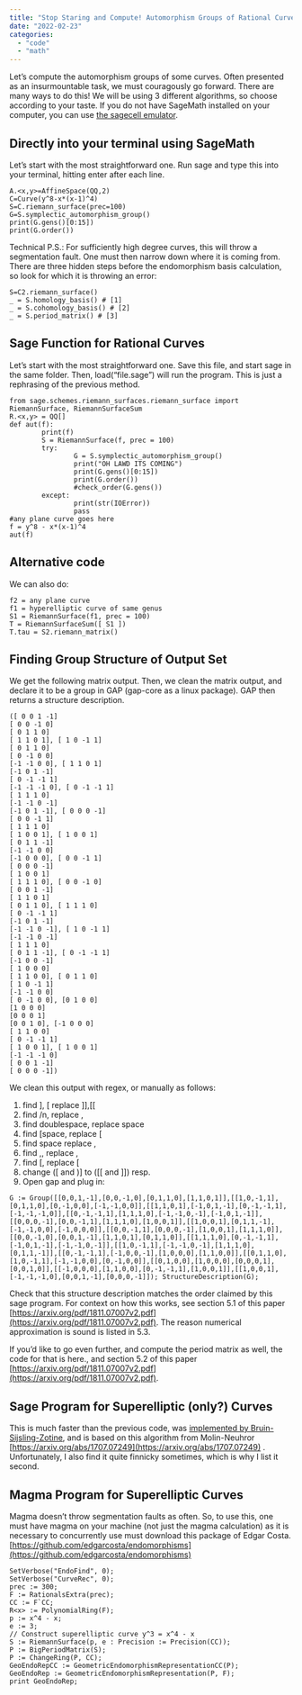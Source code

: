 ```yaml
---
title: "Stop Staring and Compute! Automorphism Groups of Rational Curves"
date: "2022-02-23"
categories: 
  - "code"
  - "math"
---
```


Let’s compute the automorphism groups of some curves. Often presented as an insurmountable task, we must couragously go forward. There are many ways to do this! We will be using 3 different algorithms, so choose according to your taste. If you do not have SageMath installed on your computer, you can use [the sagecell emulator](https://sagecell.sagemath.org/).

## Directly into your terminal using SageMath

Let’s start with the most straightforward one. Run sage and type this into your terminal, hitting enter after each line.

```
A.<x,y>=AffineSpace(QQ,2)
C=Curve(y^8-x*(x-1)^4)
S=C.riemann_surface(prec=100)
G=S.symplectic_automorphism_group()
print(G.gens()[0:15])
print(G.order())
```

Technical P.S.: For sufficiently high degree curves, this will throw a segmentation fault. One must then narrow down where it is coming from. There are three hidden steps before the endomorphism basis calculation, so look for which it is throwing an error:

```
S=C2.riemann_surface()
_ = S.homology_basis() # [1]
_ = S.cohomology_basis() # [2]
_ = S.period_matrix() # [3]
```

## Sage Function for Rational Curves

Let’s start with the most straightforward one. Save this file, and start sage in the same folder. Then, load(“file.sage”) will run the program. This is just a rephrasing of the previous method.

```
from sage.schemes.riemann_surfaces.riemann_surface import RiemannSurface, RiemannSurfaceSum
R.<x,y> = QQ[]
def aut(f):
        print(f)
        S = RiemannSurface(f, prec = 100)
        try:
            	G = S.symplectic_automorphism_group()
                print("OH LAWD ITS COMING")
                print(G.gens()[0:15])
                print(G.order())
                #check_order(G.gens())
        except:
               	print(str(IOError))
                pass
#any plane curve goes here
f = y^8 - x*(x-1)^4
aut(f)
```

## Alternative code

We can also do:

```
f2 = any plane curve
f1 = hyperelliptic curve of same genus
S1 = RiemannSurface(f1, prec = 100)
T = RiemannSurfaceSum([ S1 ])
T.tau = S2.riemann_matrix()
```

## Finding Group Structure of Output Set

We get the following matrix output. Then, we clean the matrix output, and declare it to be a group in GAP (gap-core as a linux package). GAP then returns a structure description.

```
([ 0 0 1 -1]
[ 0 0 -1 0]
[ 0 1 1 0]
[ 1 1 0 1], [ 1 0 -1 1]
[ 0 1 1 0]
[ 0 -1 0 0]
[-1 -1 0 0], [ 1 1 0 1]
[-1 0 1 -1]
[ 0 -1 -1 1]
[-1 -1 -1 0], [ 0 -1 -1 1]
[ 1 1 1 0]
[-1 -1 0 -1]
[-1 0 1 -1], [ 0 0 0 -1]
[ 0 0 -1 1]
[ 1 1 1 0]
[ 1 0 0 1], [ 1 0 0 1]
[ 0 1 1 -1]
[-1 -1 0 0]
[-1 0 0 0], [ 0 0 -1 1]
[ 0 0 0 -1]
[ 1 0 0 1]
[ 1 1 1 0], [ 0 0 -1 0]
[ 0 0 1 -1]
[ 1 1 0 1]
[ 0 1 1 0], [ 1 1 1 0]
[ 0 -1 -1 1]
[-1 0 1 -1]
[-1 -1 0 -1], [ 1 0 -1 1]
[-1 -1 0 -1]
[ 1 1 1 0]
[ 0 1 1 -1], [ 0 -1 -1 1]
[-1 0 0 -1]
[ 1 0 0 0]
[ 1 1 0 0], [ 0 1 1 0]
[ 1 0 -1 1]
[-1 -1 0 0]
[ 0 -1 0 0], [0 1 0 0]
[1 0 0 0]
[0 0 0 1]
[0 0 1 0], [-1 0 0 0]
[ 1 1 0 0]
[ 0 -1 -1 1]
[ 1 0 0 1], [ 1 0 0 1]
[-1 -1 -1 0]
[ 0 0 1 -1]
[ 0 0 0 -1])
```

We clean this output with regex, or manually as follows:

1. find ], [ replace ]],[[
2. find /n, replace ,
3. find doublespace, replace space
4. find [space, replace [
5. find space replace ,
6. find ,, replace ,
7. find [, replace [
8. change ([ and )] to ([[ and ]]) resp.
9. Open gap and plug in:

```
G := Group([[0,0,1,-1],[0,0,-1,0],[0,1,1,0],[1,1,0,1]],[[1,0,-1,1],[0,1,1,0],[0,-1,0,0],[-1,-1,0,0]],[[1,1,0,1],[-1,0,1,-1],[0,-1,-1,1],[-1,-1,-1,0]],[[0,-1,-1,1],[1,1,1,0],[-1,-1,0,-1],[-1,0,1,-1]],[[0,0,0,-1],[0,0,-1,1],[1,1,1,0],[1,0,0,1]],[[1,0,0,1],[0,1,1,-1],[-1,-1,0,0],[-1,0,0,0]],[[0,0,-1,1],[0,0,0,-1],[1,0,0,1],[1,1,1,0]],[[0,0,-1,0],[0,0,1,-1],[1,1,0,1],[0,1,1,0]],[[1,1,1,0],[0,-1,-1,1],[-1,0,1,-1],[-1,-1,0,-1]],[[1,0,-1,1],[-1,-1,0,-1],[1,1,1,0],[0,1,1,-1]],[[0,-1,-1,1],[-1,0,0,-1],[1,0,0,0],[1,1,0,0]],[[0,1,1,0],[1,0,-1,1],[-1,-1,0,0],[0,-1,0,0]],[[0,1,0,0],[1,0,0,0],[0,0,0,1],[0,0,1,0]],[[-1,0,0,0],[1,1,0,0],[0,-1,-1,1],[1,0,0,1]],[[1,0,0,1],[-1,-1,-1,0],[0,0,1,-1],[0,0,0,-1]]); StructureDescription(G);
```

Check that this structure description matches the order claimed by this sage program. For context on how this works, see section 5.1 of this paper [https://arxiv.org/pdf/1811.07007v2.pdf](https://arxiv.org/pdf/1811.07007v2.pdf). The reason numerical approximation is sound is listed in 5.3.

If you’d like to go even further, and compute the period matrix as well, the code for that is here., and section 5.2 of this paper [https://arxiv.org/pdf/1811.07007v2.pdf](https://arxiv.org/pdf/1811.07007v2.pdf).

## Sage Program for Superelliptic (only?) Curves

This is much faster than the previous code, was [implemented by Bruin-Sijsling-Zotine](https://doc.sagemath.org/html/en/reference/curves/sage/schemes/riemann_surfaces/riemann_surface.html), and is based on this algorithm from Molin-Neuhror [https://arxiv.org/abs/1707.07249](https://arxiv.org/abs/1707.07249) . Unfortunately, I also find it quite finnicky sometimes, which is why I list it second.

## Magma Program for Superelliptic Curves

Magma doesn’t throw segmentation faults as often. So, to use this, one must have magma on your machine (not just the magma calculation) as it is necessary to concurrently use must download this package of Edgar Costa. [https://github.com/edgarcosta/endomorphisms](https://github.com/edgarcosta/endomorphisms)

```
SetVerbose("EndoFind", 0);
SetVerbose("CurveRec", 0);
prec := 300;
F := RationalsExtra(prec);
CC := F`CC;
R<x> := PolynomialRing(F);
p := x^4 - x;
e := 3;
// Construct superelliptic curve y^3 = x^4 - x
S := RiemannSurface(p, e : Precision := Precision(CC));
P := BigPeriodMatrix(S);
P := ChangeRing(P, CC);
GeoEndoRepCC := GeometricEndomorphismRepresentationCC(P);
GeoEndoRep := GeometricEndomorphismRepresentation(P, F);
print GeoEndoRep;
```
